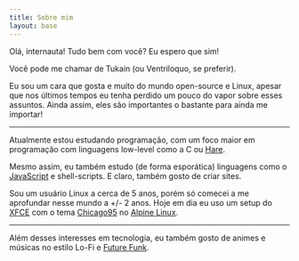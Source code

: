 ```yaml
---
title: Sobre mim
layout: base
---
```


Olá, internauta! Tudo bem com você? Eu espero que sim!

Você pode me chamar de Tukain (ou Ventriloquo, se preferir).

Eu sou um cara que gosta e muito do mundo open-source e Linux, apesar que nos
últimos tempos eu tenha perdido um pouco do vapor sobre esses assuntos. Ainda
assim, eles são importantes o bastante para ainda me importar!

---

Atualmente estou estudando programação, com um foco maior em programação com
linguagens low-level como a C ou [Hare](https://harelang.org/).

Mesmo assim, eu também estudo (de forma esporática) linguagens como o
[JavaScript](https://encrypted-tbn0.gstatic.com/images?q=tbn:ANd9GcQhUonl9lXZF_k1MdKRdY5XpNvPJYSNjfTvBw&s)
e shell-scripts. E claro, também gosto de criar sites.

Sou um usuário Linux a cerca de 5 anos, porém só comecei a me aprofundar nesse
mundo a +/- 2 anos. Hoje em dia eu uso um setup do [XFCE](https://xfce.org/)
com o tema [Chicago95](https://github.com/grassmunk/Chicago95) no
[Alpine Linux](https://alpinelinux.org/).

---

Além desses interesses em tecnologia, eu também gosto de animes e músicas no
estilo Lo-Fi e [Future Funk](https://businesscasual87.bandcamp.com/album/sails).
